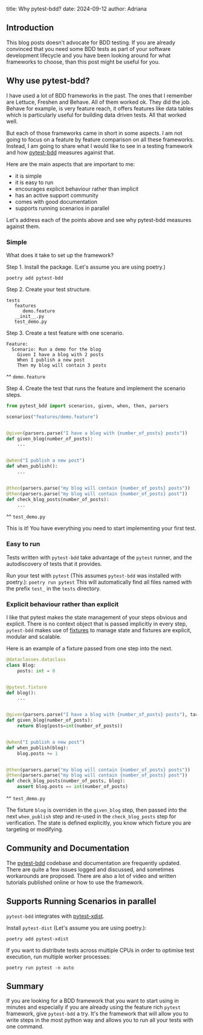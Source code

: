 title: Why pytest-bdd?
date: 2024-09-12
author: Adriana

## Introduction
This blog posts doesn't advocate for BDD testing. If you are already convinced that you need some BDD tests as part of your software development lifecycle and you have been looking around for what frameworks to choose, than this post might be useful for you.

## Why use pytest-bdd?
I have used a lot of BDD frameworks in the past. The ones that I remember are Lettuce, Freshen and Behave. All of them worked ok. They did the job. 
Behave for example, is very feature reach, it offers features like data tables which is particularly useful for building data driven tests. All that worked well.

But each of those frameworks came in short in some aspects. I am not going to focus on a feature by feature comparison on all these frameworks. 
Instead, I am going to share what I would like to see in a testing framework and how [pytest-bdd](https://pytest-bdd.readthedocs.io/en/stable/) measures against that. 

Here are the main aspects that are important to me:
- it is simple
- it is easy to run
- encourages explicit behaviour rather than implicit
- has an active support community
- comes with good documentation
- supports running scenarios in parallel

Let's address each of the points above and see why pytest-bdd measures against them.

### Simple
What does it take to set up the framework?

Step 1. Install the package. (Let's assume you are using poetry.)

```commandline
poetry add pytest-bdd
```

Step 2. Create your test structure.

```commandline
tests
   features
      demo.feature
   __init__.py
   test_demo.py
```

Step 3. Create a test feature with one scenario.

```
Feature:
  Scenario: Run a demo for the blog
    Given I have a blog with 2 posts
    When I publish a new post
    Then my blog will contain 3 posts
```
^^ `demo.feature`

Step 4. Create the test that runs the feature and implement the scenario steps.

```python
from pytest_bdd import scenarios, given, when, then, parsers

scenarios("features/demo.feature")


@given(parsers.parse("I have a blog with {number_of_posts} posts"))
def given_blog(number_of_posts):
    ...


@when("I publish a new post")
def when_publish():
    ...


@then(parsers.parse("my blog will contain {number_of_posts} posts"))
@then(parsers.parse("my blog will contain {number_of_posts} post"))
def check_blog_posts(number_of_posts):
    ...

```
^^ `test_demo.py`

This is it! You have everything you need to start implementing your first test. 

### Easy to run

Tests written with `pytest-bdd` take advantage of the `pytest` runner, and the autodiscovery of tests that it provides.

Run your test with `pytest` (This assumes `pytest-bdd` was installed with poetry.):
`poetry run pytest`
This will automatically find all files named with the prefix `test_` in the `tests` directory.

### Explicit behaviour rather than explicit

I like that pytest makes the state management of your steps obvious and explicit.
There is no context object that is passed implicitly in every step, `pytest-bdd` makes use of [fixtures](https://docs.pytest.org/en/6.2.x/fixture.html)
to manage state and fixtures are explicit, modular and scalable. 

Here is an example of a fixture passed from one step into the next.

```python
@dataclasses.dataclass
class Blog:
    posts: int = 0


@pytest.fixture
def blog():
    ...


@given(parsers.parse("I have a blog with {number_of_posts} posts"), target_fixture="blog")
def given_blog(number_of_posts):
    return Blog(posts=int(number_of_posts))


@when("I publish a new post")
def when_publish(blog):
    blog.posts += 1


@then(parsers.parse("my blog will contain {number_of_posts} posts"))
@then(parsers.parse("my blog will contain {number_of_posts} post"))
def check_blog_posts(number_of_posts, blog):
    assert blog.posts == int(number_of_posts)
```
^^ `test_demo.py`

The fixture `blog` is overriden in the `given_blog` step, then passed into the next `when_publish` step and re-used 
in the `check_blog_posts` step for verification.
The state is defined explicitly, you know which fixture you are targeting or modifying.

## Community and Documentation

The [pytest-bdd](https://github.com/pytest-dev/pytest-bdd) codebase and documentation are frequently updated. 
There are quite a few issues logged and discussed, and sometimes workarounds are proposed. 
There are also a lot of video and written tutorials published online or how to use the framework. 

## Supports Running Scenarios in parallel

`pytest-bdd` integrates with [pytest-xdist](https://pytest-xdist.readthedocs.io/en/stable/).

Install `pytest-dist` (Let's assume you are using poetry.):
```commandline
poetry add pytest-xdist
```

If you want to distribute tests across multiple CPUs in order to optimise test execution, run multiple worker processes:
```commandline
poetry run pytest -n auto
```

## Summary

If you are looking for a BDD framework that you want to start using in minutes and especially if you are 
already using the feature rich `pytest` framework, give `pytest-bdd` a try. 
It's the framework that will allow you to write steps in the most python way and allows you to run all your tests with one command.




